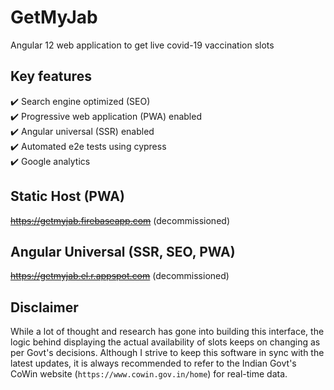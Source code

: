 # GetMyJab
Angular 12 web application to get live covid-19 vaccination slots  

## Key features
:heavy_check_mark: Search engine optimized (SEO)   
:heavy_check_mark: Progressive web application (PWA) enabled   
:heavy_check_mark: Angular universal (SSR) enabled   
:heavy_check_mark: Automated e2e tests using cypress   
:heavy_check_mark: Google analytics   

## Static Host (PWA)   
~~https://getmyjab.firebaseapp.com~~ (decommissioned)      

## Angular Universal (SSR, SEO, PWA)   
~~https://getmyjab.el.r.appspot.com~~ (decommissioned)   

## Disclaimer   
While a lot of thought and research has gone into building this interface, the logic behind displaying the actual availability of slots keeps on changing as per Govt's decisions. Although I strive to keep this software in sync with the latest updates, it is always recommended to refer to the Indian Govt's CoWin website (`https://www.cowin.gov.in/home`) for real-time data.   
